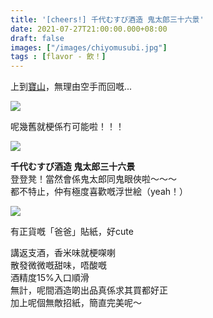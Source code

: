```yaml
---
title: '[cheers!] 千代むすび酒造 鬼太郎三十六景'
date: 2021-07-27T21:00:00.000+08:00
draft: false
images: ["/images/chiyomusubi.jpg"]
tags : [flavor - 飲！]
---
```


上到[寶山](https://hidie.net/tottori6q/)，無理由空手而回嘅... 

![](/images/chiyomusubi1.jpg)

呢幾舊就梗係冇可能啦！！！

![](/images/chiyomusubi2.jpg)

**千代むすび酒造 鬼太郎三十六景**  
登登凳！當然會係鬼太郎同鬼眼俠啦～～～  
都不特止，仲有極度喜歡嘅浮世絵（yeah！）  

![](/images/chiyomusubi3.jpg)

有正貨嘅「爸爸」貼紙，好cute  
  
講返支酒，香米味就梗㗎喇  
散發微微嘅甜味，唔酸嘅  
酒精度15%入口順滑  
無計，呢間酒造啲出品真係求其買都好正  
加上呢個無敵招紙，簡直完美呢～  
